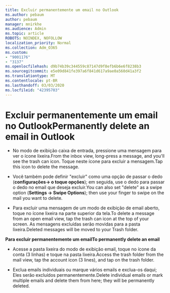 ```yaml
---
title: Excluir permanentemente um email no Outlook
ms.author: pebaum
author: pebaum
manager: mnirkhe
ms.audience: Admin
ms.topic: article
ROBOTS: NOINDEX, NOFOLLOW
localization_priority: Normal
ms.collection: Adm_O365
ms.custom:
- "9001176"
- "3137"
ms.openlocfilehash: d9b74b39c344559c87147d9f8efb6b6e6f8238b3
ms.sourcegitcommit: e5e09d841fe397a6f841d617a9ae0a560d41a3f2
ms.translationtype: MT
ms.contentlocale: pt-BR
ms.lasthandoff: 03/03/2020
ms.locfileid: "42395703"
---
```

# <a name="permanently-delete-an-email-in-outlook"></a><span data-ttu-id="4739b-102">Excluir permanentemente um email no Outlook</span><span class="sxs-lookup"><span data-stu-id="4739b-102">Permanently delete an email in Outlook</span></span>

- <span data-ttu-id="4739b-103">No modo de exibição caixa de entrada, pressione uma mensagem para ver o ícone lixeira.</span><span class="sxs-lookup"><span data-stu-id="4739b-103">From the inbox view, long-press a message, and you'll see the trash can icon.</span></span> <span data-ttu-id="4739b-104">Toque neste ícone para excluir a mensagem.</span><span class="sxs-lookup"><span data-stu-id="4739b-104">Tap this icon to delete the message.</span></span>

- <span data-ttu-id="4739b-105">Você também pode definir "excluir" como uma opção de passar o dedo (**configurações-> o toque opções**); em seguida, use o dedo para passar o dedo no email que deseja excluir.</span><span class="sxs-lookup"><span data-stu-id="4739b-105">You can also set "delete" as a swipe option (**Settings -> Swipe Options**); then use your finger to swipe on the mail you want to delete.</span></span> 

- <span data-ttu-id="4739b-106">Para excluir uma mensagem de um modo de exibição de email aberto, toque no ícone lixeira na parte superior da tela.</span><span class="sxs-lookup"><span data-stu-id="4739b-106">To delete a message from an open email view, tap the trash can icon at the top of your screen.</span></span> <span data-ttu-id="4739b-107">As mensagens excluídas serão movidas para a pasta lixeira.</span><span class="sxs-lookup"><span data-stu-id="4739b-107">Deleted messages will be moved to your Trash folder.</span></span> 

<span data-ttu-id="4739b-108">**Para excluir permanentemente um email**</span><span class="sxs-lookup"><span data-stu-id="4739b-108">**To permanently delete an email**</span></span>

- <span data-ttu-id="4739b-109">Acesse a pasta lixeira do modo de exibição email, toque no ícone da conta (3 linhas) e toque na pasta lixeira.</span><span class="sxs-lookup"><span data-stu-id="4739b-109">Access the trash folder from the mail view, tap the account icon (3 lines), and tap on the trash folder.</span></span>

- <span data-ttu-id="4739b-110">Exclua emails individuais ou marque vários emails e exclua-os daqui; Eles serão excluídos permanentemente.</span><span class="sxs-lookup"><span data-stu-id="4739b-110">Delete individual emails or mark multiple emails and delete them from here; they will be permanently deleted.</span></span>
